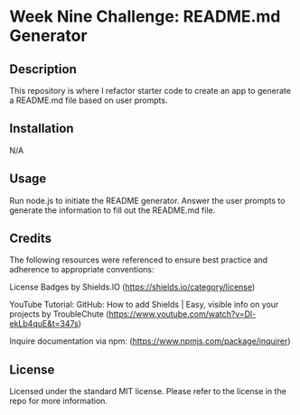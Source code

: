 # Week Nine Challenge: README.md Generator

## Description

This repository is where I refactor starter code to create an app to generate a README.md file based on user prompts.

## Installation

N/A

## Usage

Run node.js to initiate the README generator. Answer the user prompts to generate the information to fill out the README.md file.

## Credits

The following resources were referenced to ensure best practice and adherence to appropriate conventions:

License Badges by Shields.IO (https://shields.io/category/license)

YouTube Tutorial: GitHub: How to add Shields | Easy, visible info on your projects by TroubleChute (https://www.youtube.com/watch?v=Dl-ekLb4quE&t=347s)

Inquire documentation via npm: (https://www.npmjs.com/package/inquirer) 


## License

Licensed under the standard MIT license. Please refer to the license in the repo for more information.